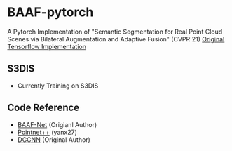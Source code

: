 # BAAF-pytorch

A Pytorch Implementation of "Semantic Segmentation for Real Point Cloud Scenes via Bilateral Augmentation and Adaptive Fusion" \(CVPR'21\) [Original Tensorflow Implementation](https://github.com/ShiQiu0419/BAAF-Net)


## S3DIS
* Currently Training on S3DIS


## Code Reference
* [BAAF-Net](https://github.com/ShiQiu0419/BAAF-Net) \(Origianl Author\)
* [Pointnet++](https://github.com/yanx27/Pointnet_Pointnet2_pytorch) \(yanx27\)
* [DGCNN](https://github.com/WangYueFt/dgcnn) \(Original Author\)
